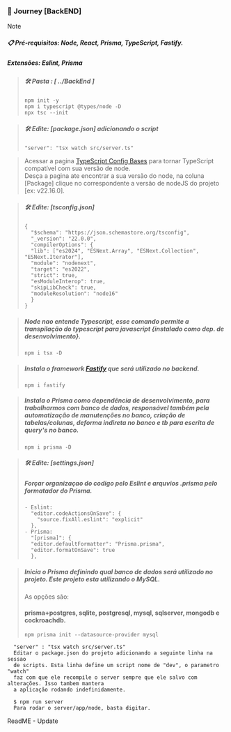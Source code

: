 ### 🚀 Journey [BackEND]

> [!NOTE]
> ##### 📋 Pré-requisitos: Node, React, Prisma, TypeScript, Fastify.<br>
> ##### Extensões: Eslint, Prisma

> ##### **🛠️ Pasta : [ ../BackEnd ]**
>     npm init -y
>     npm i typescript @types/node -D
>     npx tsc --init

> ##### **🛠️ Edite: [package.json] adicionando o script**
>     "server": "tsx watch src/server.ts"

>
>Acessar a pagina [TypeScript Config Bases](https://github.com/tsconfig/bases) para tornar TypeScript compatível com sua versão de node.<br>
>Desça a pagina ate encontrar a sua versão do node, na coluna [Package] clique no correspondente a versão de nodeJS do projeto [ex: v22.16.0].<br>

> ##### **🛠️ Edite:   [tsconfig.json]**
>     {
>       "$schema": "https://json.schemastore.org/tsconfig",
>       "_version": "22.0.0",
>       "compilerOptions": {
>       "lib": ["es2024", "ESNext.Array", "ESNext.Collection", "ESNext.Iterator"],
>       "module": "nodenext",
>       "target": "es2022",
>       "strict": true,
>       "esModuleInterop": true,
>       "skipLibCheck": true,
>       "moduleResolution": "node16"
>       }
>     }

> ##### Node nao entende Typescript, esse comando permite a transpilação do typescript para javascript {instalado como dep. de desenvolvimento}.
>     npm i tsx -D

> ##### Instala o framework [Fastify](https://fastify.dev/docs/latest/Guides/Getting-Started/) que será utilizado no backend.
>     npm i fastify

> ##### Instala o Prisma como dependência de desenvolvimento, para trabalharmos com banco de dados, responsável também pela automatização de manutenções no banco, criação de tabelas/colunas, deforma indireta no banco e tb para escrita de query's no banco.
>     npm i prisma -D

> ##### **🛠️ Edite:   [settings.json]**
> ##### Forçar organizaçao do codigo pelo Eslint e arquvios .prisma pelo formatador do Prisma.
>     - Eslint:
>       "editor.codeActionsOnSave": {
>         "source.fixAll.eslint": "explicit"
>       },
>     - Prisma:
>       "[prisma]": {
>       "editor.defaultFormatter": "Prisma.prisma",
>       "editor.formatOnSave": true
>       },


> ##### Inicia o Prisma definindo qual banco de dados será utilizado no projeto. Este projeto esta utilizando o MySQL.
> As opções são: 
> #### prisma+postgres, sqlite, postgresql, mysql, sqlserver, mongodb e cockroachdb.
>
>     npm prisma init --datasource-provider mysql
      
      "server" : "tsx watch src/server.ts"
      Editar o package.json do projeto adicionando a seguinte linha na sessao 
      de scripts. Esta linha define um script nome de "dev", o parametro "watch" 
      faz com que ele recompile o server sempre que ele salvo com alterações. Isso tambem mantera 
      a aplicação rodando indefinidamente.

      $ npm run server
      Para rodar o server/app/node, basta digitar.

ReadME - Update